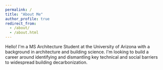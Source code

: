 ```yaml
---
permalink: /
title: "About Me"
author_profile: true
redirect_from: 
  - /about/
  - /about.html
---
```


Hello! I'm a MS Architecture Student at the University of Arizona with a background in architecture and building science. I'm looking to build a career around identifying and dismantling key technical and social barriers to widespread building decarbonization.
